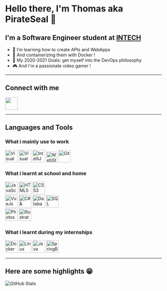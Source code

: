 # Hello there, I'm Thomas aka PirateSeal 👋

## I'm a Software Engineer student at [INTECH][intech]

- 🌱 I’m learning how to create APIs and WebApps
- 🐋 And containerizing them with Docker !
- 🥅 My 2020-2021 Goals: get myself into the DevOps philosophy
- 🎮 And I'm a passionate video gamer !

---

## Connect with me

[<img src="https://img.icons8.com/color/48/000000/linkedin.png" width="40px"/>][linkedin]

---

## Languages and Tools

### What i mainly use to work

[<img alt="Visual Studio Code" src="https://img.icons8.com/fluent/48/000000/visual-studio-code-2019.png" width="40px"/>][vscode]
[<img alt="Visual Studio" src="https://img.icons8.com/fluent/48/000000/visual-studio-2019.png" width="40px"/>][vs]
[<img alt="IntelliJ" src="https://img.icons8.com/color/48/000000/intellij-idea.png" width="40px"/>][jetbrain]
[<img alt="WebStorm" src="https://seeklogo.com/images/W/webstorm-logo-691E749F21-seeklogo.com.png" width="35px"/>][jetbrain]
[<img alt="Git" src="https://img.icons8.com/color/480/000000/git.png" width="40px"/>][git]

### What i learnt at school and home

[<img alt="JavaScript" src="https://img.icons8.com/color/64/000000/javascript.png" width="40px"/>][node]
[<img alt="HTML5" src="https://img.icons8.com/color/480/000000/html-5.png" width="40px"/>][html]
[<img alt="CSS3" src="https://img.icons8.com/color/48/000000/css3.png" width="40px"/>][css]
<br>
[<img alt="VueJs" src="https://img.icons8.com/color/48/000000/vue-js.png" width="40px"/>][vue]
[<img alt="C# & ASP.NET" src="https://img.icons8.com/color/500/000000/c-sharp-logo.png" width="40px"/>][c#]
[<img alt="Database architecture" src="https://img.icons8.com/fluent/96/000000/database.png" width="40px"/>][sql]
[<img alt="SQL Server" src="https://img.icons8.com/color/480/000000/microsoft-sql-server.png" width="40px"/>][sql-server]
<br>
[<img alt="Photoshop" src="https://img.icons8.com/color/48/000000/adobe-photoshop.png" width="40px"/>][adobe]
[<img alt="Illustrator" src="https://img.icons8.com/color/48/000000/adobe-illustrator.png" width="40px"/>][adobe]

### What i learnt during my internships

[<img alt="Docker" src="https://img.icons8.com/color/480/000000/docker.png" width="40px"/>][docker]
[<img alt="Linux" src="https://img.icons8.com/fluent/48/000000/console.png" width="40px"/>][linux]
[<img alt="Java" src="https://img.icons8.com/color/480/000000/java-coffee-cup-logo.png" width="40px"/>][java]
[<img alt="SpringBoot" src="https://img.icons8.com/color/48/000000/spring-logo.png" width="40px"/>][spring]

---

## Here are some highlights 😁

![GitHub Stats](https://github-readme-stats.vercel.app/api?username=PirateSeal&show_icons=true&hide_border=true "PirateSeal's Github Stats")

[intech]: https://www.intechinfo.fr
[linkedin]: https://www.linkedin.com/in/tcousin-pseal/

[vscode]: https://code.visualstudio.com
[vs]: https://visualstudio.microsoft.com
[jetbrain]: https://www.jetbrains.com
[git]: https://git-scm.com
[node]: https://nodejs.org/en/
[html]: https://en.wikipedia.org/wiki/HTML
[css]: https://en.wikipedia.org/wiki/Cascading_Style_Sheets
[vue]: https://vuejs.org
[c#]: https://dotnet.microsoft.com/apps/aspnet
[sql]: https://en.wikipedia.org/wiki/SQL
[sql-server]: https://www.microsoft.com/en-us/sql-server/sql-server-downloads
[adobe]: https://www.adobe.com
[docker]: https://www.docker.com
[linux]: https://www.linux.org
[java]: https://www.java.com
[spring]: https://spring.io
